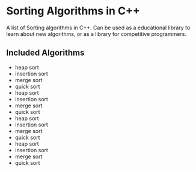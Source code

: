 # Sorting Algorithms in C++

A list of Sorting algorithms in C++. Can be used as a educational library to
learn about new algorithms, or as a library for competitive programmers.

## Included Algorithms

- heap sort
- insertion sort
- merge sort
- quick sort
- heap sort
- insertion sort
- merge sort
- quick sort
- heap sort
- insertion sort
- merge sort
- quick sort
- heap sort
- insertion sort
- merge sort
- quick sort
